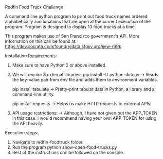 Redfin Food Truck Challenge

A command line python program to print out food truck names ordered alphabetically and locations that are open at the current execution of the program. Program is designed to display 10 food trucks at a time.

This program makes use of San Francisco government's API. 
More information on this can be found at: https://dev.socrata.com/foundry/data.sfgov.org/jjew-r69b

Installation Requirements:

1. Make sure to have Python 3 or above installed.
2. We will require 3 external libraries:
   pip install -U python-dotenv
   -> Reads the key-value pair from env file and adds them to environment variables.

   pip install tabulate
   -> Pretty-print tabular data in Python, a library and a command-line utility.

   pip install requests
   -> Helps us make HTTP requests to external APIs.

3. API usage restrictions:
   -> Although, I have not given out the APP_TOKEN in this case. I would recommend having your own
      APP_TOKEN for using the API heavily.


Execution steps:

1. Navigate to redfin-foodtruck folder.
2. Run the program python show-open-food-trucks.py
3. Rest of the instructions can be followed on the console.
